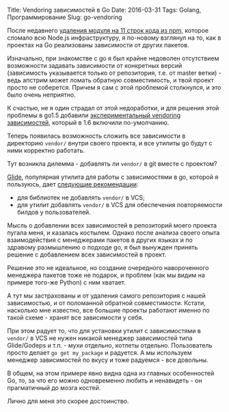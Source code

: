 Title: Vendoring зависимостей в Go
Date: 2016-03-31
Tags: Golang, Программирование
Slug: go-vendoring

После недавнего [удаления модуля на 11 строк кода из npm](http://www.opennet.ru/opennews/art.shtml?num=44104),
которое сломало всю Node.js инфраструктуру, я по-новому взглянул на то,
как в проектах на Go реализованы зависимости от других пакетов.

Изначально, при знакомстве с go я был крайне недоволен отсутствием возможности задавать зависимости
от конкретных версий (зависимость указывается только от репозитория, т.е. от master ветки) -
ведь апстрим может ломать обратную совместимость, и твой проект просто не соберется.
Причем я сам с этой проблемой столкнулся, и это было очень неприятно.

К счастью, не я один страдал от этой недоработки, и для решения этой проблемы в go1.5 добавили
[экспериментальный vendoring зависимостей](https://docs.google.com/document/d/1Bz5-UB7g2uPBdOx-rw5t9MxJwkfpx90cqG9AFL0JAYo),
который в 1.6 включили по-умолчанию.

Теперь появилась возможность сложить все зависимости в директорию `vendor/`
внутри своего проекта, и все утилиты go будут с ними корректно работать.

Тут возникла дилемма - добавлять ли `vendor/` в git вместе с проектом?

[Glide](http://glide.sh), популярная утилита для работы с зависимостями в go,
которой я пользуюсь, дает [следующие рекомендации](https://glide.readthedocs.org/en/latest/vendor/#recommendations):

* для библиотек не добавлять `vendor/` в VCS;
* для утилит добавлять `vendor/` в VCS для обеспечения повторяемости билдов у пользователей.

Мысль о добавлении всех зависимостей в репозиторий моего проекта пугала меня,
и казалась костылем. Однако после анализа своего опыта взаимодействия с менеджерами пакетов
в других языках и по здравому размышлению о подходе go, я был вынужден принять
решение с добавлением всех зависимостей в проект.

Решение это не идеальное, но создание очередного навороченного менеджера пакетов
тоже не подарок, и проблем (как мы видим на примере того-же Python) с ним хватает.

А тут мы застрахованы и от удаления самого репозитория с нашей зависимостью,
и от поломанной обратной совместимости. Кстати, насколько мне известно, все большие
проекты работают именно по такой схеме - хранят все зависимости у себя.

При этом радует то, что для установки утилит с зависимостями в `vendor/` в VCS
не нужен никакой менеджер зависимостей типа Glide/Godeps и т.п. - мухи отдельно,
котлеты отдельно. Пользователь просто делает `go get my_package` и радуется.
А мы используем менеджер зависимостей по вкусу и тоже радуемся - все довольны.

В общем, на этом примере явно видна одна из главных особенностей Go, то, за что его можно
одновременно любить и ненавидеть - он прагматичный до мозга костей.

Лично для меня это скорее достоинство.
